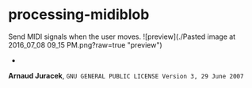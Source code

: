 # processing-midiblob
Send MIDI signals when the user moves.
![preview](./Pasted image at 2016_07_08 09_15 PM.png?raw=true "preview")

-
**Arnaud Juracek**, `GNU GENERAL PUBLIC LICENSE Version 3, 29 June 2007`
